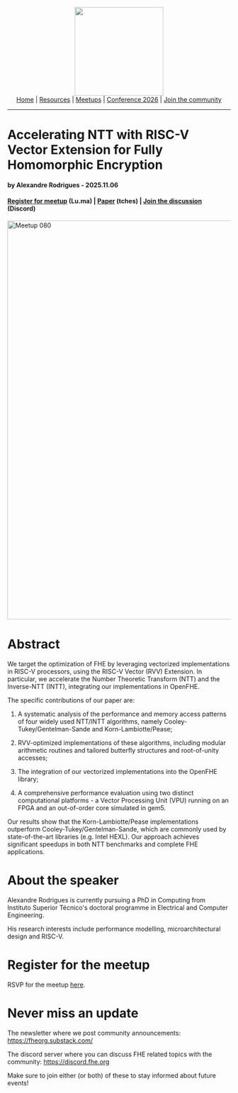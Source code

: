 <!-- Main header navigation -->
<p align="center">
  <img width="200" src="https://user-images.githubusercontent.com/5758427/180978488-db825482-5a58-4c7c-9589-c494a6f0be04.png"><br/>
  <a href="https://fhe-org.github.io">Home</a> | <a href="https://fhe-org.github.io/resources">Resources</a> | <a href="https://fhe-org.github.io/meetups/">Meetups</a> | <a href="https://fhe-org.github.io/conferences/conference-2026/">Conference 2026</a> | <a href="https://fhe-org.github.io/community">Join the community</a>
</p>
<hr/>
<!-- /Main header navigation -->

# Accelerating NTT with RISC-V Vector Extension for Fully Homomorphic Encryption
#### by Alexandre Rodrigues - 2025.11.06
#### <a href="https://luma.com/FHE.org-080">Register for meetup</a> (Lu.ma) | <a href="https://tches.iacr.org/index.php/TCHES/article/view/12426">Paper</a> (tches) | <a href="https://discord.fhe.org">Join the discussion</a> (Discord)

<a href="https://luma.com/FHE.org-080"><img width="900" alt="Meetup 080" src="https://github.com/user-attachments/assets/d6d6f690-593d-40d5-9a99-cecbd41592b6" /></a>

# Abstract

We target the optimization of FHE by leveraging vectorized implementations in RISC-V processors, using the RISC-V Vector (RVV) Extension. In particular, we accelerate the Number Theoretic Transform (NTT) and the Inverse-NTT (INTT), integrating our implementations in OpenFHE.

The specific contributions of our paper are:

1) A systematic analysis of the performance and memory access patterns of four widely used NTT/INTT algorithms, namely Cooley-Tukey/Gentelman-Sande and Korn-Lambiotte/Pease;

2) RVV-optimized implementations of these algorithms, including modular arithmetic routines and tailored butterfly structures and root-of-unity accesses;

3) The integration of our vectorized implementations into the OpenFHE library;

4) A comprehensive performance evaluation using two distinct computational platforms - a Vector Processing Unit (VPU) running on an FPGA and an out-of-order core simulated in gem5.

Our results show that the Korn-Lambiotte/Pease implementations outperform Cooley-Tukey/Gentelman-Sande, which are commonly used by state-of-the-art libraries (e.g. Intel HEXL). Our approach achieves significant speedups in both NTT benchmarks and complete FHE applications.

# About the speaker

Alexandre Rodrigues is currently pursuing a PhD in Computing from Instituto Superior Técnico's doctoral programme in Electrical and Computer Engineering.

His research interests include performance modelling, microarchitectural design and RISC-V.

# Register for the meetup

RSVP for the meetup [here](https://luma.com/FHE.org-080).

# Never miss an update

The newsletter where we post community announcements: https://fheorg.substack.com/

The discord server where you can discuss FHE related topics with the community: https://discord.fhe.org

Make sure to join either (or both) of these to stay informed about future events!
